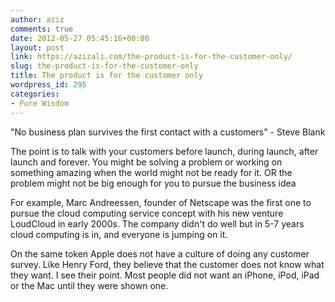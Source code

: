 ```yaml
---
author: aziz
comments: true
date: 2012-05-27 05:45:16+00:00
layout: post
link: https://azizali.com/the-product-is-for-the-customer-only/
slug: the-product-is-for-the-customer-only
title: The product is for the customer only
wordpress_id: 295
categories:
- Pure Wisdom
---
```


"No business plan survives the first contact with a customers" - Steve Blank

The point is to talk with your customers before launch, during launch, after launch and forever. You might be solving a problem or working on something amazing when the world might not be ready for it. OR the problem might not be big enough for you to pursue the business idea

For example, Marc Andreessen, founder of Netscape was the first one to pursue the cloud computing service concept with his new venture LoudCloud in early 2000s. The company didn't do well but in 5-7 years cloud computing is in, and everyone is jumping on it.

On the same token Apple does not have a culture of doing any customer survey. Like Henry Ford, they believe that the customer does not know what they want. I see their point. Most people did not want an iPhone, iPod, iPad or the Mac until they were shown one.
